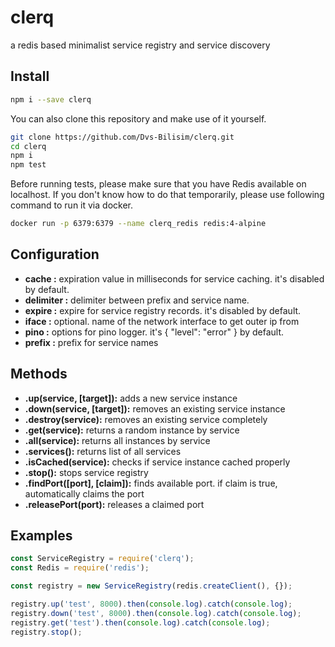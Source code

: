 # clerq

a redis based minimalist service registry and service discovery

## Install

```bash
npm i --save clerq
```

You can also clone this repository and make use of it yourself.

```bash
git clone https://github.com/Dvs-Bilisim/clerq.git
cd clerq
npm i
npm test
```

Before running tests, please make sure that you have Redis available on localhost.
If you don't know how to do that temporarily, please use following command to run it via docker.

```bash
docker run -p 6379:6379 --name clerq_redis redis:4-alpine
```

## Configuration

- **cache       :** expiration value in milliseconds for service caching. it's disabled by default.
- **delimiter   :** delimiter between prefix and service name.
- **expire      :** expire for service registry records. it's disabled by default.
- **iface       :** optional. name of the network interface to get outer ip from
- **pino        :** options for pino logger. it's { "level": "error" } by default.
- **prefix      :** prefix for service names

## Methods

- **.up(service, [target]):** adds a new service instance
- **.down(service, [target]):** removes an existing service instance
- **.destroy(service):** removes an existing service completely
- **.get(service):** returns a random instance by service
- **.all(service):** returns all instances by service
- **.services():** returns list of all services
- **.isCached(service):** checks if service instance cached properly
- **.stop():** stops service registry
- **.findPort([port], [claim]):** finds available port. if claim is true, automatically claims the port
- **.releasePort(port):** releases a claimed port

## Examples

```js
const ServiceRegistry = require('clerq');
const Redis = require('redis');

const registry = new ServiceRegistry(redis.createClient(), {});

registry.up('test', 8000).then(console.log).catch(console.log);
registry.down('test', 8000).then(console.log).catch(console.log);
registry.get('test').then(console.log).catch(console.log);
registry.stop();
```
